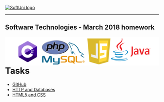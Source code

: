 <a href="https://softuni.bg" rel="Courses">  ![SoftUni logo][logo] <a/>

[logo]: http://innovationstarterbox.bg/wp-content/uploads/2016/05/Softuni_logo_trasparent.png "SoftUni Logo"

---

## <b>Software Technologies - March 2018 homework</b>
<div>
  <img src="img/lang.png" align="left" />
</div>







---

<div>
<h1>Tasks</h1>
  <ul>
    <li><a href="https://github.com/peyopeev0206/SoftUni/tree/master/Software%20Technologies/GitHub">GitHub</a></li>
    <li><a href="https://github.com/peyopeev0206/SoftUni/tree/master/Software%20Technologies/HTTPAndDatabases">HTTP and Databases
    </a></li>
    <li><a href="https://github.com/peyopeev0206/SoftUni/tree/master/Software%20Technologies/HTML5AndCSS">HTML5 and CSS</a></li>
  </ul>
</div>

